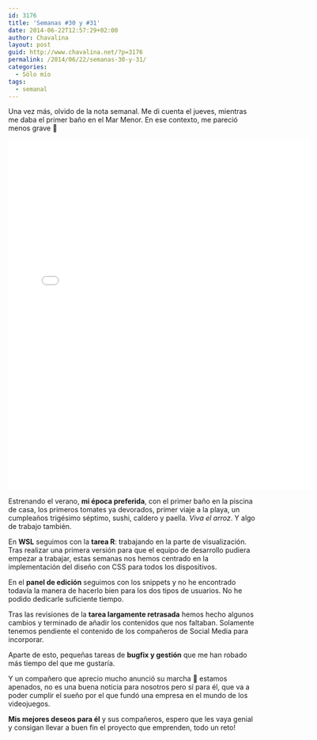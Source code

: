 ```yaml
---
id: 3176
title: 'Semanas #30 y #31'
date: 2014-06-22T12:57:29+02:00
author: Chavalina
layout: post
guid: http://www.chavalina.net/?p=3176
permalink: /2014/06/22/semanas-30-y-31/
categories:
  - Sólo mío
tags:
  - semanal
---
```

Una vez más, olvido de la nota semanal. Me di cuenta el jueves, mientras me daba el primer baño en el Mar Menor. En ese contexto, me pareció menos grave 🙂

<iframe src="//instagram.com/p/eHQWz3NstF/embed/" width="612" height="710" frameborder="0" scrolling="no" allowtransparency="true"></iframe>

Estrenando el verano, **mi época preferida**, con el primer baño en la piscina de casa, los primeros tomates ya devorados, primer viaje a la playa, un cumpleaños trigésimo séptimo, sushi, caldero y paella. _Viva el arroz_. Y algo de trabajo también.

En **WSL** seguimos con la **tarea R**: trabajando en la parte de visualización. Tras realizar una primera versión para que el equipo de desarrollo pudiera empezar a trabajar, estas semanas nos hemos centrado en la implementación del diseño con CSS para todos los dispositivos.

En el **panel de edición** seguimos con los snippets y no he encontrado todavía la manera de hacerlo bien para los dos tipos de usuarios. No he podido dedicarle suficiente tiempo.

Tras las revisiones de la **tarea largamente retrasada** hemos hecho algunos cambios y terminado de añadir los contenidos que nos faltaban. Solamente tenemos pendiente el contenido de los compañeros de Social Media para incorporar.

Aparte de esto, pequeñas tareas de **bugfix y gestión** que me han robado más tiempo del que me gustaría. 

Y un compañero que aprecio mucho anunció su marcha 🙁 estamos apenados, no es una buena noticia para nosotros pero sí para él, que va a poder cumplir el sueño por el que fundó una empresa en el mundo de los videojuegos.

**Mis mejores deseos para él** y sus compañeros, espero que les vaya genial y consigan llevar a buen fin el proyecto que emprenden, todo un reto!